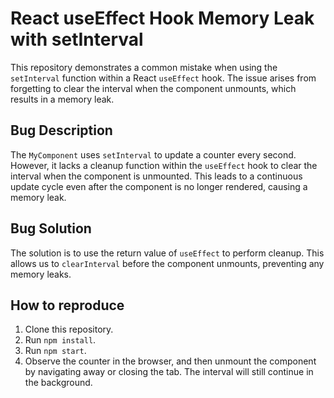 # React useEffect Hook Memory Leak with setInterval

This repository demonstrates a common mistake when using the `setInterval` function within a React `useEffect` hook. The issue arises from forgetting to clear the interval when the component unmounts, which results in a memory leak.

## Bug Description
The `MyComponent` uses `setInterval` to update a counter every second. However, it lacks a cleanup function within the `useEffect` hook to clear the interval when the component is unmounted. This leads to a continuous update cycle even after the component is no longer rendered, causing a memory leak.

## Bug Solution
The solution is to use the return value of `useEffect` to perform cleanup. This allows us to `clearInterval` before the component unmounts, preventing any memory leaks.

## How to reproduce
1. Clone this repository.
2. Run `npm install`.
3. Run `npm start`.
4. Observe the counter in the browser, and then unmount the component by navigating away or closing the tab. The interval will still continue in the background.